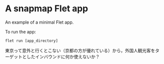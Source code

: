 # A snapmap Flet app

An example of a minimal Flet app.

To run the app:

```
flet run [app_directory]
```

東京って意外と行くとこない（京都の方が優れている）から，外国人観光客をターゲットとしたインバウンドに何か使えないか？
